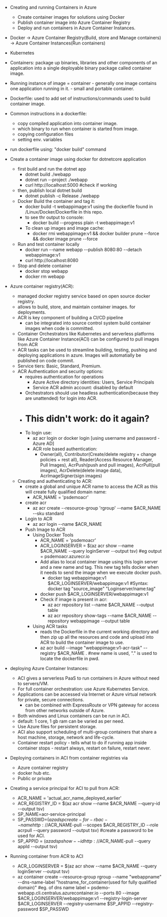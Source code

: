 - Creating and running Containers in Azure
    - Create container images for solutions using Docker
    - Publish container image into Azure Container Registry
    - Deploy and run containers in Azure Container Instances.
- Docker -> Azure Container Registry(Build, store and Manage containers) -> Azure Container Instances(Run containers)
- Kubernetes
- Containers: package up binaries, libraries and other components of an application into a single deployable binary package called container image.
- Running instance of image = container - generally one image contains one application running in it. - small and portable container.
- Dockerfile: used to add set of instructions/commands used to build container image.
- Common instructions in a dockerfile:
  - copy compiled application into container image.
  - which binary to run when container is started from image.
  - copying configuration files
  - setting env. variables
- run dockerfile using: "docker build" command
- Create a container image using docker for dotnetcore application
  - first build and run the dotnet app
    - dotnet build ./webapp
    - dotnet run --project ./webapp
    - curl http://localhost:5000 #check if working
  - then, publish local dotnet build
    - dotnet publish -c Release ./webapp
  - Docker Build the container and tag it:
    - docker build -t webappimage:v1 using the dockerfile found in /Linux/Docker/Dockerfile in this repo.
    - to see thr output to console:
      - docker build --progress plain -t webappimage:v1
    - To clean up images and image cache: 
      - docker rmi webappimage:v1 && docker builder prune --force && docker image prune --force
  - Run and test container locally 
    - docker run --name webapp --publish 8080:80 --detach webappimage:v1
    - curl http://localhost:8080
  - Stop and delete container
    - docker stop webapp
    - docker rm webapp
  
- Azure container registry(ACR):
  - managed docker registry service based on open source docker registry.
  - allows to build, store, and maintain container images. for deployments.
  - ACR is key component of building a CI/CD pipeline
    - can be integrated into source control system build container images when code is committed.
  - Container Orchestrators like Kubernetes and serverless platforms like Azure Container Instance(ACI) can be configured to pull images from ACR
  - ACR tasks can be used to streamline building, testing, pushing and deploying applications in azure. Images will automatially be published on code commit.
  - Service tiers: Basic, Standard, Premium.
  - ACR Authentication and security options:
    - requires authentication for operations
      - Azure Active directory identities: Users, Service Principals
      - Service ACR admin account: disabled by default
    - Orchestrators should use headless authentication(because they are unattended) for login into ACR.
    - # This didn't work: do it again?
    - To login use:
      - az acr login or docker login [using username and password - Azure AD]
      - ACR role based authentication:
        - Owner(all), Contributor(Create/delete registry + change policies + rest all), Reader(Access Resource Manager, Pull Images), AcrPush(push and pull images), AcrPull(pull images), AcrDelete(delete image data), AcrImageSigner(sign images)
  - Creating and authenticating to ACR:
    - create a global and unique ACR name to access the ACR as this will create fully qualified domain name:
      - ACR_NAME = 'psdemoacr'
    - create acr
      - az acr create --resource-group 'rgroup' --name $ACR_NAME --sku standard
    - Login to ACR
      - az acr login --name $ACR_NAME
    - Push Image to ACR
      - Using Docker Tools
        - ACR_NAME = 'psdemoacr'
        - ACR_LOGINSERVER = $(az acr show --name $ACR_NAME --query loginServer --output tsv)  #eg output = psdemoacr.azurecr.io
        - Add alias to local container image using this login server and a new name and tag. This new tag tells docker when it needs to send the image when we execute docker push.
          - docker tag webappimage:v1 $ACR_LOGINSERVER/webappimage:v1     #Syntax: docker tag "source_image"  "Loginserver/name:tag"
        - docker push $ACR_LOGINSERVER/webappimage:v1
        - Check if image is present in acr:
          - az acr repository list --name $ACR_NAME --output table
          - az acr repository show-tags --name $ACR_NAME --repository webappimage --output table
      - Using ACR tasks
        - reads the Dockerfile in the current working directory and then zip up all the resources and code and upload into ACR to build the container image to use.
        - az acr build --image "webappimage:v1-acr-task" --registry $ACR_NAME .    #new name is used, "." is used to locate the dockerfile in pwd.

- deploying Azure Container Instances:
  - ACI gives a serverless PaaS to run containers in Azure without need to servers/VM.
  - For full container orchestration: use Azure Kubernetes Service.
  - Applications can be accessed via Internet or Azure virtual network for private, secure connections.
    - can be combined with ExpressRoute or VPN gateway for access from other networks outside of Azure.
  - Both windows and Linux containers can be run in ACI.
  - default: 1 core, 1 gb ram can be varied as per need.
  - Use Azure files for persistent storage.
  - ACI also support scheduling of multi-group containers that share a host machine, storage, network and life-cycle.
  - Container restart policy - tells what to do if running app inside container stops - restart always, restart on failure, restart never.
- Deploying containers in ACI from container registries via
  - Azure container registry
  - docker hub etc.
  - Public or private
- Creating a service principal for ACI to pull from ACR:
  - ACR_NAME = 'actual_acr_name_deployed_earlier'
  - ACR_REGISTRY_ID = $(az acr show --name $ACR_NAME --query-id --output tsv)
  - SP_NAME=acr-service-principal
  - SP_PASSWD=$(az ad sp create-for-rbac --name http://$ACR_NAME-pull --scopes $ACR_REGISTRY_ID --role acrpull --query password --output tsv)  #create a password to be used for ACI.
  - SP_APPID = $(az ad sp show --id http://$ACR_NAME-pull --query appId --output tsv)
- Running container from ACR to ACI
  - ACR_LOGINSERVER = $(az acr show --name $ACR_NAME --query loginServer --output tsv)
  - az container create 
    --resource-group rgroup 
    --name "webappname" 
    --dns-name-label "hostname_for_container(used for fully qualified domain)"  #eg. of dns name label = psdemo-webapp.cli.centralus.azurecontainer.io
    --ports 80 --image $ACR_LOGINSERVER/webappimage:v1 
    --registry-login-server $ACR_LOGINSERVER
    --registry-username $SP_APPID
    --registry-password $SP_PASSWD
  
